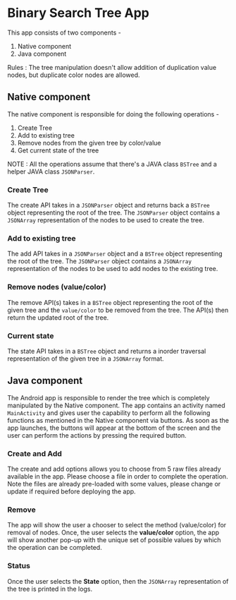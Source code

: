 # Binary Search Tree App
This app consists of two components -
1. Native component
2. Java component

Rules :
The tree manipulation doesn't allow addition of duplication value nodes, but duplicate color nodes are allowed.

## Native component
The native component is responsible for doing the following operations -
1. Create Tree
2. Add to existing tree
3. Remove nodes from the given tree by color/value
4. Get current state of the tree

NOTE : All the operations assume that there's a JAVA class `BSTree` and a helper JAVA class `JSONParser`.

### Create Tree
The create API takes in a `JSONParser` object and returns back a `BSTree` object representing the root of the tree. The `JSONParser`
object contains a `JSONArray` representation of the nodes to be used to create the tree.

### Add to existing tree
The add API takes in a `JSONParser` object and a `BSTree` object representing the root of the tree. The `JSONParser`
object contains a `JSONArray` representation of the nodes to be used to add nodes to the existing tree.

### Remove nodes (value/color)
The remove API(s) takes in a `BSTree` object representing the root of the given tree and the
`value/color` to be removed from the tree. The API(s) then return the updated root of the tree.

### Current state
The state API takes in a `BSTree` object and returns a inorder traversal representation of the given tree in a `JSONArray` format.

## Java component
The Android app is responsible to render the tree which is completely manipulated by the Native component. The app
contains an activity named `MainActivity` and gives user the capability to perform all the following functions as mentioned in the Native component via buttons.
As soon as the app launches, the buttons will appear at the bottom of the screen and the user can perform the actions
by pressing the required button.

### Create and Add
The create and add options allows you to choose from 5 raw files already available in the app. Please choose a file
in order to complete the operation. Note the files are already pre-loaded with some values, please change or update
if required before deploying the app.

### Remove
The app will show the user a chooser to select the method (value/color) for removal of nodes. Once, the user
selects the **value/color** option, the app will show another pop-up with the unique set of possible values by which the
operation can be completed.

### Status
Once the user selects the **State** option, then the `JSONArray` representation of the tree is printed in the logs.